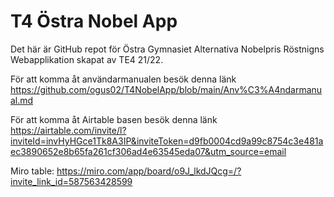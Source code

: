 # T4 Östra Nobel App

Det här är GitHub repot för Östra Gymnasiet Alternativa Nobelpris Röstnigns Webapplikation skapat av TE4 21/22.

För att komma åt användarmanualen besök denna länk https://github.com/ogus02/T4NobelApp/blob/main/Anv%C3%A4ndarmanual.md

För att komma åt Airtable basen besök denna länk https://airtable.com/invite/l?inviteId=invHyHGce1Tk8A3IP&inviteToken=d9fb0004cd9a99c8754c3e481aec3890652e8b65fa261cf306ad4e63545eda07&utm_source=email

Miro table: https://miro.com/app/board/o9J_lkdJQcg=/?invite_link_id=587563428599
